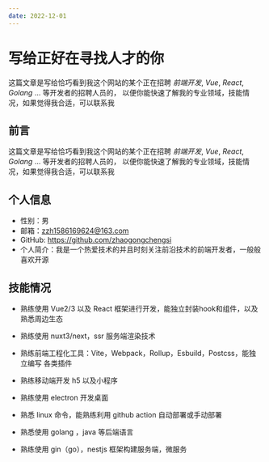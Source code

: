 ```yaml
---
date: 2022-12-01
---
```


# 写给正好在寻找人才的你

这篇文章是写给恰巧看到我这个网站的某个正在招聘 *前端开发*, *Vue*, *React*, *Golang* ... 等开发者的招聘人员的，
以便你能快速了解我的专业领域，技能情况，如果觉得我合适，可以联系我

## 前言

这篇文章是写给恰巧看到我这个网站的某个正在招聘 *前端开发*, *Vue*, *React*, *Golang* ... 等开发者的招聘人员的，
以便你能快速了解我的专业领域，技能情况，如果觉得我合适，可以联系我

## 个人信息

- 性别：男
- 邮箱：zzh1586169624@163.com
- GitHub: https://github.com/zhaogongchengsi
- 个人简介：我是一个热爱技术的并且时刻关注前沿技术的前端开发者，一般般喜欢开源

## 技能情况

- 熟练使用 Vue2/3 以及 React  框架进行开发，能独立封装hook和组件，以及熟悉周边生态

- 熟练使用 nuxt3/next，ssr  服务端渲染技术

- 熟练前端工程化工具：Vite，Webpack，Rollup，Esbuild，Postcss，能独立编写 各类插件

- 熟练移动端开发 h5 以及小程序

- 熟练使用 electron  开发桌面 

- 熟悉 linux  命令，能熟练利用 github action  自动部署或手动部署

- 熟悉使用 golang ，java  等后端语言 

- 熟练使用 gin（go），nestjs  框架构建服务端，微服务
